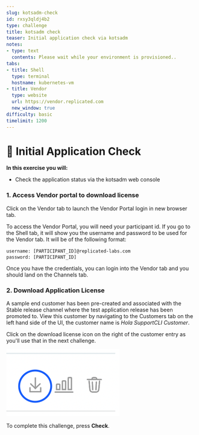 ```yaml
---
slug: kotsadm-check
id: rxsy3qldj4b2
type: challenge
title: kotsadm check
teaser: Initial application check via kotsadm
notes:
- type: text
  contents: Please wait while your environment is provisioned..
tabs:
- title: Shell
  type: terminal
  hostname: kubernetes-vm
- title: Vendor
  type: website
  url: https://vendor.replicated.com
  new_window: true
difficulty: basic
timelimit: 1200
---
```


👋 Initial Application Check
============================

**In this exercise you will:**

 * Check the application status via the kotsadm web console


### 1. Access Vendor portal to download license

Click on the Vendor tab to launch the Vendor Portal login in new browser tab.

To access the Vendor Portal, you will need your participant id. If you go to the Shell tab, it will show you the username and password to be used for the Vendor tab. It will be of the following format:
```
username: [PARTICIPANT_ID]@replicated-labs.com
password: [PARTICIPANT_ID]
```

Once you have the credentials, you can login into the Vendor tab and you should land on the Channels tab.

### 2. Download Application License

A sample end customer has been pre-created and associated with the Stable release channel where the test application release has been promoted to.  View this customer by navigating to the Customers tab on the left hand side of the UI, the customer name is *Hola SupportCLI Customer*.

Click on the download license icon on the right of the customer entry as you'll use that in the next challenge.

![license-dlicon](../assets/license-download-icon.png)



To complete this challenge, press **Check**.
